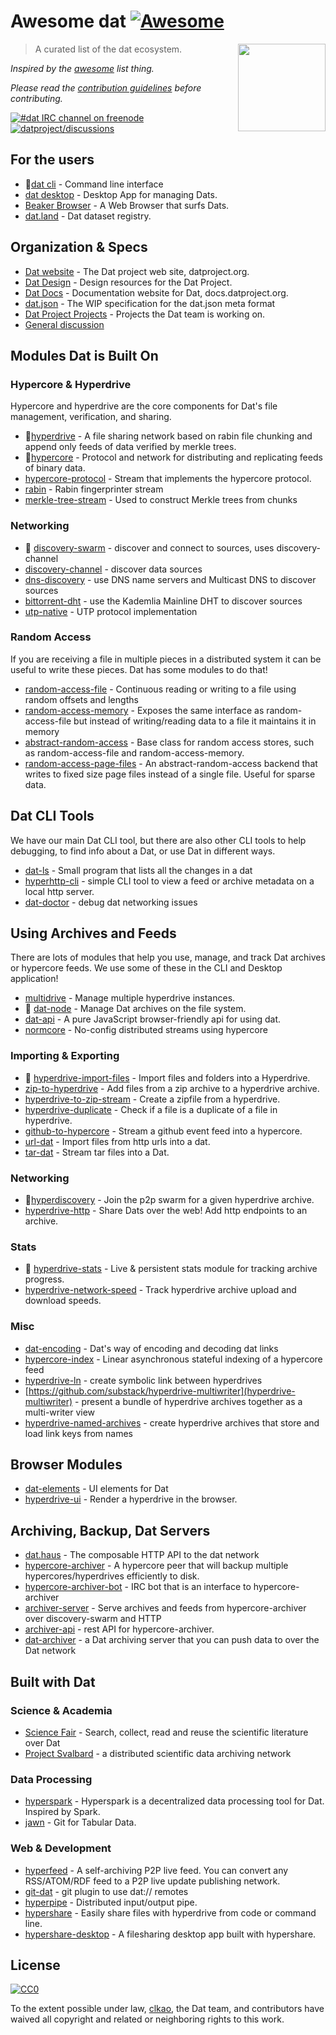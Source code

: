 # Awesome dat [![Awesome](https://cdn.rawgit.com/sindresorhus/awesome/d7305f38d29fed78fa85652e3a63e154dd8e8829/media/badge.svg)](https://github.com/sindresorhus/awesome)

[<img src="http://datproject.github.io/design/downloads/dat-data-logo.png" align="right" width="140">](https://datproject.org)

> A curated list of the dat ecosystem.

*Inspired by the [awesome](https://github.com/sindresorhus/awesome) list thing.*

*Please read the [contribution guidelines](contributing.md) before contributing.*

[![#dat IRC channel on freenode](https://img.shields.io/badge/irc%20channel-%23dat%20on%20freenode-blue.svg)](http://webchat.freenode.net/?channels=dat)
[![datproject/discussions](https://badges.gitter.im/Join%20Chat.svg)](https://gitter.im/datproject/discussions?utm_source=badge&utm_medium=badge&utm_campaign=pr-badge&utm_content=badge)


## For the users

- 📔[dat cli](https://github.com/datproject/dat) - Command line interface
- [dat desktop](https://github.com/datproject/dat-desktop) - Desktop App for managing Dats.
- [Beaker Browser](https://beakerbrowser.com/) - A Web Browser that surfs Dats.
- [dat.land](https://github.com/datproject/datfolder) - Dat dataset registry.

## Organization & Specs

- [Dat website](https://github.com/datproject/website) - The Dat project web site, datproject.org.
- [Dat Design](https://github.com/datproject/design) - Design resources for the Dat Project.
- [Dat Docs](https://github.com/datproject/docs) - Documentation website for Dat, docs.datproject.org.
- [dat.json](https://github.com/juliangruber/dat.json) - The WIP specification for the dat.json meta format
- [Dat Project Projects](https://github.com/datproject/projects) - Projects the Dat team is working on.
- [General discussion](https://github.com/datproject/discussions/issues)


## Modules Dat is Built On

### Hypercore & Hyperdrive

Hypercore and hyperdrive are the core components for Dat's file management, verification, and sharing.

- 📔[hyperdrive](https://github.com/mafintosh/hyperdrive) - A file sharing network based on rabin file chunking and append only feeds of data verified by merkle trees.
- 📔[hypercore](https://github.com/mafintosh/hypercore) - Protocol and network for distributing and replicating feeds of binary data.
- [hypercore-protocol](https://github.com/mafintosh/hypercore-protocol) - Stream that implements the hypercore protocol.
- [rabin](https://github.com/datproject/rabin) - Rabin fingerprinter stream
- [merkle-tree-stream](https://github.com/mafintosh/merkle-tree-stream) - Used to construct Merkle trees from chunks

### Networking

- 📔 [discovery-swarm](https://github.com/mafintosh/discovery-swarm) - discover and connect to sources, uses discovery-channel
- [discovery-channel](https://github.com/maxogden/discovery-channel) - discover data sources
- [dns-discovery](https://github.com/mafintosh/dns-discovery) - use DNS name servers and Multicast DNS to discover sources
- [bittorrent-dht](https://github.com/feross/bittorrent-dht) - use the Kademlia Mainline DHT to discover sources
- [utp-native](https://github.com/mafintosh/utp-native) - UTP protocol implementation

### Random Access

If you are receiving a file in multiple pieces in a distributed system it can be useful to write these pieces. Dat has some modules to do that!

- [random-access-file](https://github.com/mafintosh/random-access-file) - Continuous reading or writing to a file using random offsets and lengths
- [random-access-memory](https://github.com/mafintosh/random-access-memory) - Exposes the same interface as random-access-file but instead of writing/reading data to a file it maintains it in memory
- [abstract-random-access](https://github.com/juliangruber/abstract-random-access) - Base class for random access stores, such as random-access-file and  random-access-memory.
- [random-access-page-files](https://github.com/mafintosh/random-access-page-files) - An abstract-random-access backend that writes to fixed size page files instead of a single file. Useful for sparse data.


## Dat CLI Tools

We have our main Dat CLI tool, but there are also other CLI tools to help debugging, to find info about a Dat, or use Dat in different ways.

- [dat-ls](https://github.com/mafintosh/dat-ls) - Small program that lists all the changes in a dat
- [hyperhttp-cli](https://github.com/joehand/hyperhttp-cli) - simple CLI tool to view a feed or archive metadata on a local http server.
- [dat-doctor](https://github.com/joehand/dat-doctor) - debug dat networking issues


## Using Archives and Feeds

There are lots of modules that help you use, manage, and track Dat archives or hypercore feeds. We use some of these in the CLI and Desktop application!

 - [multidrive](https://github.com/yoshuawuyts/multidrive) - Manage multiple hyperdrive instances.
 - 📔 [dat-node](https://github.com/datproject/dat-node) - Manage Dat archives on the file system.
 - [dat-api](https://github.com/karissa/dat-api) - A pure JavaScript browser-friendly api for using dat.
 - [normcore](https://github.com/yoshuawuyts/normcore) - No-config distributed streams using hypercore

### Importing & Exporting

 - 📔 [hyperdrive-import-files](https://github.com/juliangruber/hyperdrive-import-files) - Import files and folders into a Hyperdrive.
 - [zip-to-hyperdrive](https://github.com/karissa/zip-to-hyperdrive) - Add files from a zip archive to a hyperdrive archive.
 - [hyperdrive-to-zip-stream](https://github.com/pfrazee/hyperdrive-to-zip-stream) - Create a zipfile from a hyperdrive.
 - [hyperdrive-duplicate](https://github.com/joehand/hyperdrive-duplicate) - Check if a file is a duplicate of a file in hyperdrive.
 - [github-to-hypercore](https://github.com/yoshuawuyts/github-to-hypercore) - Stream a github event feed into a hypercore.
 - [url-dat](https://github.com/joehand/url-dat) - Import files from http urls into a dat.
 - [tar-dat](https://github.com/joehand/tar-dat) - Stream tar files into a Dat.

### Networking

- 📔[hyperdiscovery](https://github.com/karissa/hyperdiscovery) - Join the p2p swarm for a given hyperdrive archive.
 - [hyperdrive-http](https://github.com/joehand/hyperdrive-http) - Share Dats over the web! Add http endpoints to an archive.

### Stats

 - 📔 [hyperdrive-stats](https://github.com/juliangruber/hyperdrive-stats) - Live & persistent stats module for tracking archive progress.
 - [hyperdrive-network-speed](https://github.com/joehand/hyperdrive-network-speed) - Track hyperdrive archive upload and download speeds.

### Misc

 - [dat-encoding](https://github.com/juliangruber/dat-encoding) - Dat's way of encoding and decoding dat links
 - [hypercore-index](https://github.com/juliangruber/hypercore-index) - Linear asynchronous stateful indexing of a hypercore feed
 - [hyperdrive-ln](https://github.com/poga/hyperdrive-ln) - create symbolic link between hyperdrives
 - [https://github.com/substack/hyperdrive-multiwriter](hyperdrive-multiwriter) - present a bundle of hyperdrive archives together as a multi-writer view
 - [hyperdrive-named-archives](https://github.com/substack/hyperdrive-named-archives) - create hyperdrive archives that store and load link keys from names


## Browser Modules

- [dat-elements](https://github.com/datproject/dat-elements) - UI elements for Dat
- [hyperdrive-ui](https://github.com/karissa/hyperdrive-ui) - Render a hyperdrive in the browser.


## Archiving, Backup, Dat Servers

- [dat.haus](https://github.com/juliangruber/dat.haus) - The composable HTTP API to the dat network
- [hypercore-archiver](https://github.com/mafintosh/hypercore-archiver) - A hypercore peer that will backup multiple hypercores/hyperdrives efficiently to disk.
- [hypercore-archiver-bot](https://github.com/mafintosh/hypercore-archiver-bot) - IRC bot that is an interface to hypercore-archiver
- [archiver-server](https://github.com/joehand/archiver-server) - Serve archives and feeds from hypercore-archiver over discovery-swarm and HTTP
- [archiver-api](https://github.com/joehand/archiver-api) - rest API for hypercore-archiver.
- [dat-archiver](https://github.com/maxogden/dat-archiver) - a Dat archiving server that you can push data to over the Dat network


## Built with Dat

### Science & Academia

- [Science Fair](https://github.com/codeforscience/sciencefair) - Search, collect, read and reuse the scientific literature over Dat
- [Project Svalbard](https://github.com/datproject/svalbard) - a distributed scientific data archiving network

### Data Processing

- [hyperspark](https://github.com/poga/hyperspark) - Hyperspark is a decentralized data processing tool for Dat. Inspired by Spark.
- [jawn](https://github.com/CfABrigadePhiladelphia/jawn) - Git for Tabular Data.

### Web & Development

- [hyperfeed](https://github.com/poga/hyperfeed) - A self-archiving P2P live feed. You can convert any RSS/ATOM/RDF feed to a P2P live update publishing network.
- [git-dat](https://github.com/substack/git-dat) - git plugin to use dat:// remotes
- [hyperpipe](https://github.com/mafintosh/hyperpipe) - Distributed input/output pipe.
- [hypershare](https://github.com/gerhardberger/hypershare) - Easily share files with hyperdrive from code or command line.
- [hypershare-desktop](https://github.com/gerhardberger/hypershare-desktop) - A filesharing desktop app built with hypershare.


## License

[![CC0](http://mirrors.creativecommons.org/presskit/buttons/88x31/svg/cc-zero.svg)](https://creativecommons.org/publicdomain/zero/1.0/)

To the extent possible under law, [clkao](https://github.com/clkao), the Dat team, and contributors have waived all copyright and related or neighboring rights to this work.
